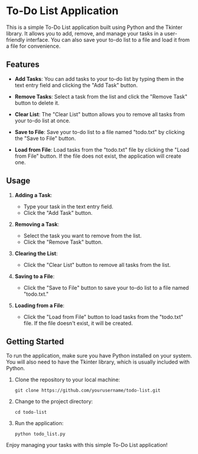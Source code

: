 # To-Do List Application

This is a simple To-Do List application built using Python and the Tkinter library. It allows you to add, remove, and manage your tasks in a user-friendly interface. You can also save your to-do list to a file and load it from a file for convenience.

## Features

- **Add Tasks**: You can add tasks to your to-do list by typing them in the text entry field and clicking the "Add Task" button.

- **Remove Tasks**: Select a task from the list and click the "Remove Task" button to delete it.

- **Clear List**: The "Clear List" button allows you to remove all tasks from your to-do list at once.

- **Save to File**: Save your to-do list to a file named "todo.txt" by clicking the "Save to File" button.

- **Load from File**: Load tasks from the "todo.txt" file by clicking the "Load from File" button. If the file does not exist, the application will create one.

## Usage

1. **Adding a Task**:
   - Type your task in the text entry field.
   - Click the "Add Task" button.

2. **Removing a Task**:
   - Select the task you want to remove from the list.
   - Click the "Remove Task" button.

3. **Clearing the List**:
   - Click the "Clear List" button to remove all tasks from the list.

4. **Saving to a File**:
   - Click the "Save to File" button to save your to-do list to a file named "todo.txt."

5. **Loading from a File**:
   - Click the "Load from File" button to load tasks from the "todo.txt" file. If the file doesn't exist, it will be created.

## Getting Started

To run the application, make sure you have Python installed on your system. You will also need to have the Tkinter library, which is usually included with Python.

1. Clone the repository to your local machine:

   ```
   git clone https://github.com/yourusername/todo-list.git
   ```

2. Change to the project directory:

   ```
   cd todo-list
   ```

3. Run the application:

   ```
   python todo_list.py
   ```

Enjoy managing your tasks with this simple To-Do List application!
